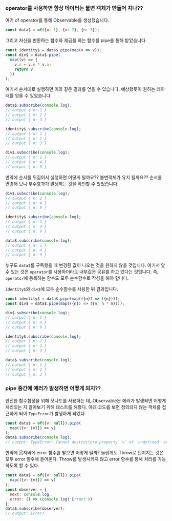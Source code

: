 ### operator를 사용하면 항상 데이터는 불변 객체가 만들어 지나??

여기 of operator를 통해 Observable를 생성했습니다.
```js
const data$ = of({n: 1}, {n: 2}, {n: 3});
```
그리고 자신을 반환하는 함수와 제곱를 하는 함수를 pipe를 통해 받았습니다.
```js
const identity$ = data$.pipe(map(v => v));
const div$ = data$.pipe(
  map((v) => {
    v.n = v.n * v.n;
    return v;
  })
);
```
여기서 순서대로 실행하면 이와 같은 결과를 얻을 수 있습니다.
예상했듯이 원하는 데이터를 얻을 수 있었습니다.

```js
data$.subscribe(console.log);
// output { n: 1 }
// output { n: 2 }
// output { n: 3 }

identity$.subscribe(console.log);
// output { n: 1 }
// output { n: 2 }
// output { n: 3 }

div$.subscribe(console.log);
// output { n: 1 }
// output { n: 4 }
// output { n: 9 }
```

만약에 순서를 뒤집어서 실행하면 어떻게 될까요?? 불변객체가 유지 될까요??
순서를 변경해 보니 부수효과가 발생하는 것을 확인할 수 있었습니다.

```js
div$.subscribe(console.log);
// output { n: 1 }
// output { n: 4 }
// output { n: 9 }

identity$.subscribe(console.log);
// output { n: 1 }
// output { n: 4 }
// output { n: 9 }

data$.subscribe(console.log);
// output { n: 1 }
// output { n: 4 }
// output { n: 9 }
```

누구도 `data$`를 구독했을 때 변경된 값이 나오는 것을 원하지 않을 것입니다. 여기서 알 수 있는 것은
`operator`를 사용하더라도 내부값은 공유를 하고 있다는 것입니다. 즉, `operator`에 등록하는 함수도 모두 순수함수로 작성을 해야 합니다.

`identity$`와 `div$`에 모두 순수함수를 사용한 뒤 결과입니다.
```js
const identity$ = data$.pipe(map(({n}) => ({n})));
const div$ = data$.pipe(map(({n}) => ({n: n * n})));
```
```js
div$.subscribe(console.log);
// output { n: 1 }
// output { n: 4 }
// output { n: 9 }

identity$.subscribe(console.log);
// output { n: 1 }
// output { n: 2 }
// output { n: 3 }

data$.subscribe(console.log);
// output { n: 1 }
// output { n: 2 }
// output { n: 3 }
```

### pipe 중간에 에러가 발생하면 어떻게 되지??
안전한 함수합성을 위해 모나드를 사용하는 데, Observable은 에러가 발생되면 어떻게 처리되는 지 알아보기 위해 테스트를 해봤다. 아래 코드를 보면 정의되지 않는 객체를 접근하게 되어 `TypeError`가 발생하게 되었다.
```js
const data$ = of({v: null}).pipe(
  map(({v: {v}}) => v)
);
data$.subscribe(console.log);
// output: TypeError: Cannot destructure property `v` of 'undefined' or 'null'.
```

만약에 옵져버에 error 함수를 받으면 어떻게 될까? 놀랍게도 Throw로 던져지는 것은 모두 error 함수에 들어온다.
Throw를 발생시키지 않고 error 함수를 통해 처리를 가능하도록 할 수 있다.
```js
const data$ = of({v: null}).pipe(
  map(({v: {v}}) => v)
);
const observer = {
  next: console.log,
  error: () => (console.log('Error!'))
};
data$.subscribe(observer);
// output: Error!
```
